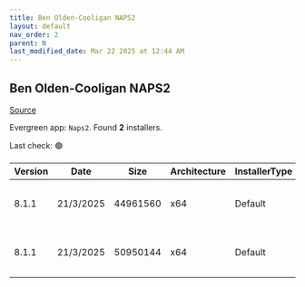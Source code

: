 ```yaml
---
title: Ben Olden-Cooligan NAPS2
layout: default
nav_order: 2
parent: N
last_modified_date: Mar 22 2025 at 12:44 AM
---
```


## Ben Olden-Cooligan NAPS2

[Source](https://www.naps2.com/)

Evergreen app: `Naps2`. Found **2** installers.

Last check: 🟢

| Version | Date      | Size     | Architecture | InstallerType | Type | URI                                                                                                                                                                      |
| ------- | --------- | -------- | ------------ | ------------- | ---- | ------------------------------------------------------------------------------------------------------------------------------------------------------------------------ |
| 8.1.1   | 21/3/2025 | 44961560 | x64          | Default       | exe  | [https://github.com/cyanfish/naps2/releases/download/v8.1.1/naps2-8.1.1-win-x64.exe](https://github.com/cyanfish/naps2/releases/download/v8.1.1/naps2-8.1.1-win-x64.exe) |
| 8.1.1   | 21/3/2025 | 50950144 | x64          | Default       | msi  | [https://github.com/cyanfish/naps2/releases/download/v8.1.1/naps2-8.1.1-win-x64.msi](https://github.com/cyanfish/naps2/releases/download/v8.1.1/naps2-8.1.1-win-x64.msi) |
